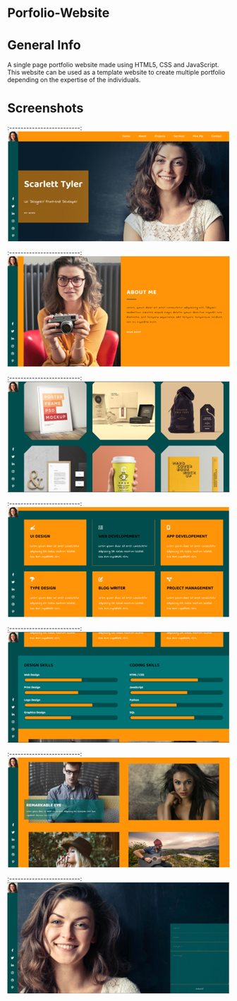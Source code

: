 # Porfolio-Website
# General Info
A single page portfolio website made using HTML5, CSS and JavaScript. This website can be used as a template website to create multiple portfolio depending on the expertise of the individuals.

# Screenshots
:-------------------------:
![alt text](https://github.com/rha12/Porfolio-Website/blob/master/screenshots/Intro.png "output")

:-------------------------:
![alt text](https://github.com/rha12/Porfolio-Website/blob/master/screenshots/About%20me.png "output")

:-------------------------:
![alt text](https://github.com/rha12/Porfolio-Website/blob/master/screenshots/cardspng.png "output")

:-------------------------:
![alt text](https://github.com/rha12/Porfolio-Website/blob/master/screenshots/Projects.png "output")

:-------------------------:
![alt text](https://github.com/rha12/Porfolio-Website/blob/master/screenshots/skills.png "output")

:-------------------------:
![alt text](https://github.com/rha12/Porfolio-Website/blob/master/screenshots/Remarks.png "output")

:-------------------------:
![alt text](https://github.com/rha12/Porfolio-Website/blob/master/screenshots/query.png "output")




